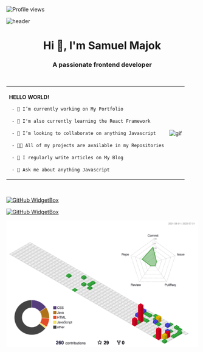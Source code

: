 ![Profile views](https://gpvc.arturio.dev/samuel-ma)  

![header](https://capsule-render.vercel.app/api?type=waving&color=_custom_gradient=0:EEFF00,100:a82da8&height=300&section=header&text=SoniQ%20&fontSize=90&descAlignY=40)

<h1 align="center">Hi 👋, I'm Samuel Majok</h1>
<h3 align="center">A passionate frontend developer</h3>

<br>

<table border="0">
 <tr>
    <td> 
     <br>
     <strong>HELLO WORLD!</strong>
     
     - 🔭 I’m currently working on My Portfolio

     - 🌱 I'm also currently learning the React Framework

     - 👯 I’m looking to collaborate on anything Javascript

     - 👨‍💻 All of my projects are available in my Repositories

     - 📝 I regularly write articles on My Blog

     - 💬 Ask me about anything Javascript
     
     
   </td>
  
   <td>
      <img width="400" align="center" alt="gif" src="https://i.pinimg.com/originals/7e/6c/9a/7e6c9aaa92780d1674141ed2e30faab3.gif">
   </td>
 </tr>
  
</table>

<br>

[![GitHub WidgetBox](https://github-widgetbox.vercel.app/api/profile?username=samuel-ma&data=followers,repositories,stars,commits)](https://github.com/samuel-ma/github-widgetbox)

[![GitHub WidgetBox](https://github-widgetbox.vercel.app/api/skills?names=js,ts,java,python,html,css,c,cpp,kotlin,xml,json,mysql,sass,markdown)](https://github.com/Jurredr/github-widgetbox)

![](./profile-3d-contrib/profile-gitblock.svg)


